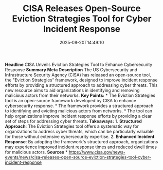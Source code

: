 ﻿---
title: "CISA Releases Open-Source Eviction Strategies Tool for Cyber Incident Response"
date: "2025-08-20T14:49:10"
category: "Markets"
summary: ""
slug: "cisa releases opensource eviction strategies tool for cyber "
source_urls:
  - "https://www.cisa.gov/news-events/news/cisa-releases-open-source-eviction-strategies-tool-cyber-incident-response"
seo:
  title: "CISA Releases Open-Source Eviction Strategies Tool for Cyber Incident Response | Hash n Hedge"
  description: ""
  keywords: ["news", "markets", "brief"]
---
**Headline** CISA Unveils Eviction Strategies Tool to Enhance Cybersecurity Response  **Summary Meta Description** The US Cybersecurity and Infrastructure Security Agency (CISA) has released an open-source tool, the "Eviction Strategies" framework, designed to improve incident response efforts by providing a structured approach to addressing cyber threats. This new resource aims to aid organizations in identifying and removing malicious actors from their networks.  **Key Points:**  * The Eviction Strategies tool is an open-source framework developed by CISA to enhance cybersecurity response. * The framework provides a structured approach to identifying and evicting malicious actors from networks. * The tool can help organizations improve incident response efforts by providing a clear set of steps for addressing cyber threats.  **Takeaways:**  1. **Structured Approach**: The Eviction Strategies tool offers a systematic way for organizations to address cyber threats, which can be particularly valuable for those without extensive cybersecurity expertise. 2. **Enhanced Incident Response**: By adopting the framework's structured approach, organizations may experience improved incident response times and reduced dwell times for malicious actors.  **Sources** * https://www.cisa.gov/news-events/news/cisa-releases-open-source-eviction-strategies-tool-cyber-incident-response 
